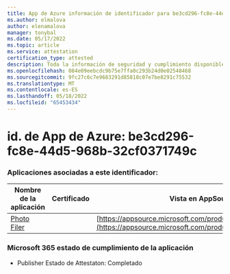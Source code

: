 ```yaml
---
title: App de Azure información de identificador para be3cd296-fc8e-44d5-968b-32cf0371749c
ms.author: elmalova
author: elenamalova
manager: tonybal
ms.date: 05/17/2022
ms.topic: article
ms.service: attestation
certification_type: attested
description: Toda la información de seguridad y cumplimiento disponible para be3cd296-fc8e-44d5-968b-32cf0371749c.
ms.openlocfilehash: 084e09eebcdc9b75e7ffa0c293b24d0e02548468
ms.sourcegitcommit: 9fc27c6c7e9683291d85818c07e7be8291c75532
ms.translationtype: MT
ms.contentlocale: es-ES
ms.lasthandoff: 05/18/2022
ms.locfileid: "65453434"
---
```

# <a name="azure-app-id-be3cd296-fc8e-44d5-968b-32cf0371749c"></a>id. de App de Azure: be3cd296-fc8e-44d5-968b-32cf0371749c


### <a name="apps-associated-with-this-id"></a>Aplicaciones asociadas a este identificador:
| **Nombre de la aplicación** | **Certificado** | **Vista en AppSource** |
|--------------|---------------|-----------------------|
| [Photo Filer](../forward/WA200003881.md) |  | [https://appsource.microsoft.com/product/office/WA200003881](https://appsource.microsoft.com/product/office/WA200003881) |

### <a name="microsoft-365-app-compliance-status"></a>Microsoft 365 estado de cumplimiento de la aplicación
- Publisher Estado de Attestaton: Completado
